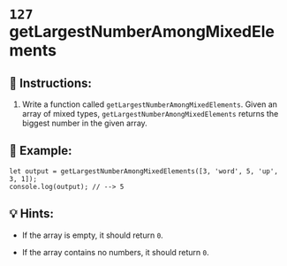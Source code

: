 # `127` getLargestNumberAmongMixedElements

## 📝 Instructions:

1. Write a function called `getLargestNumberAmongMixedElements`. Given an array of mixed types, `getLargestNumberAmongMixedElements` returns the biggest number in the given array.

## 📎 Example:

```Js
let output = getLargestNumberAmongMixedElements([3, 'word', 5, 'up', 3, 1]);
console.log(output); // --> 5
```

## 💡 Hints:

+ If the array is empty, it should return `0`.

+ If the array contains no numbers, it should return `0`.
